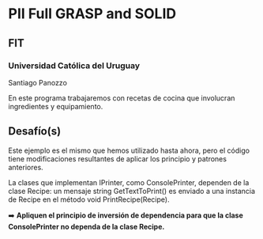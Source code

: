 # PII Full GRASP and SOLID
## FIT
### Universidad Católica del Uruguay


Santiago Panozzo


En este programa trabajaremos con recetas de cocina que involucran ingredientes y equipamiento.

## Desafío(s)

Este ejemplo es el mismo que hemos utilizado hasta ahora, pero el código tiene modificaciones resultantes de aplicar los principio y patrones anteriores.

La clases que implementan IPrinter, como ConsolePrinter, dependen de la clase Recipe: un mensaje string GetTextToPrint() es enviado a una instancia de Recipe en el método void PrintRecipe(Recipe).

➡️ **Apliquen el principio de inversión de dependencia para que la clase ConsolePrinter no dependa de la clase Recipe.**
